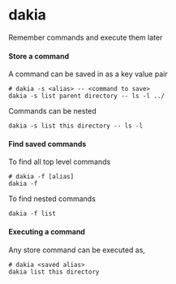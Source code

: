dakia
=====

Remember commands and execute them later

#### Store a command

A command can be saved in as a key value pair

```
# dakia -s <alias> -- <command to save>
dakia -s list parent directory -- ls -l ../
```

Commands can be nested

```
dakia -s list this directory -- ls -l
```

#### Find saved commands

To find all top level commands

```
# dakia -f [alias]
dakia -f
```

To find nested commands

```
dakia -f list
```

#### Executing a command

Any store command can be executed as,

```
# dakia <saved alias>
dakia list this directory
```
